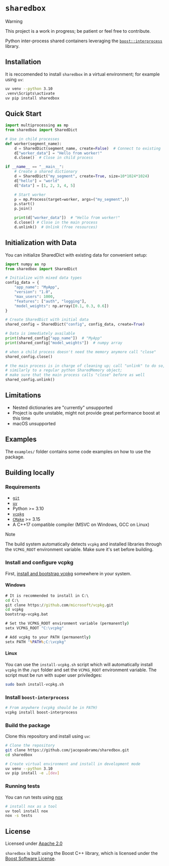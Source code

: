 # `sharedbox`

> [!WARNING]
> This project is a work in progress; be patient or feel free to contribute.

Python inter-process shared containers leveraging the [`boost::interprocess`](https://www.boost.org/doc/libs/latest/doc/html/interprocess.html) library.

## Installation

It is reccomended to install `sharedbox` in a virtual environment; for example using `uv`:

```sh
uv venv --python 3.10
.venv\Scripts\activate
uv pip install sharedbox
```

## Quick Start

```python
import multiprocessing as mp
from sharedbox import SharedDict

# Use in child processes
def worker(segment_name):
    d = SharedDict(segment_name, create=False)  # Connect to existing
    d["worker_data"] = "Hello from worker!"
    d.close()  # Close in child process

if __name__ == "__main__":
    # Create a shared dictionary
    d = SharedDict("my_segment", create=True, size=10*1024*1024)
    d["hello"] = "world"
    d["data"] = [1, 2, 3, 4, 5]

    # Start worker
    p = mp.Process(target=worker, args=("my_segment",))
    p.start()
    p.join()

    print(d["worker_data"])  # "Hello from worker!"
    d.close() # Close in the main process
    d.unlink()  # Unlink (free resources)
```

## Initialization with Data

You can initialize SharedDict with existing data for convenient setup:

```python
import numpy as np
from sharedbox import SharedDict

# Initialize with mixed data types
config_data = {
    "app_name": "MyApp",
    "version": "1.0",
    "max_users": 1000,
    "features": ["auth", "logging"],
    "model_weights": np.array([0.1, 0.3, 0.6])
}

# Create SharedDict with initial data
shared_config = SharedDict("config", config_data, create=True)

# Data is immediately available
print(shared_config["app_name"])  # "MyApp"
print(shared_config["model_weights"])  # numpy array

# when a child process doesn't need the memory anymore call "close"
shared_config.close()

# the main process is in charge of cleaning up; call "unlink" to do so,
# similarly to a regular python SharedMemory object;
# make sure that the main process calls "close" before as well
shared_config.unlink()
```

## Limitations

- Nested dictionaries are "currently" unsupported
- Project is quite unstable, might not provide great performance boost at this time
- macOS unsupported

## Examples

The `examples/` folder contains some code examples on how to use the package.

## Building locally

### Requirements

- [`git`](https://git-scm.com/downloads)
- [`uv`](https://docs.astral.sh/uv/getting-started/installation/)
- Python >= 3.10
- [`vcpkg`](https://vcpkg.io/en/)
- [`CMake`](https://cmake.org/download/) >= 3.15
- A C++17 compatible compiler (MSVC on Windows, GCC on Linux)

> [!NOTE]
> The build system automatically detects `vcpkg` and installed libraries through the `VCPKG_ROOT` environment variable.
> Make sure it's set before building.

### Install and configure vcpkg

First, [install and bootstrap vcpkg](https://learn.microsoft.com/en-us/vcpkg/get_started/get-started?pivots=shell-cmd) somewhere in your system.

#### Windows
```cmd
# It is recommended to install in C:\
cd C:\
git clone https://github.com/microsoft/vcpkg.git
cd vcpkg
bootstrap-vcpkg.bat

# Set the VCPKG_ROOT environment variable (permanently)
setx VCPKG_ROOT "C:\vcpkg"

# Add vcpkg to your PATH (permanently)
setx PATH "%PATH%;C:\vcpkg"
```

#### Linux
You can use the `install-vcpkg.sh` script which will
automatically install `vcpkg` in the `/opt` folder
and set the `VCPKG_ROOT` environment variable.
The script must be run with super user priviledges:

```bash
sudo bash install-vcpkg.sh
```

### Install `boost-interprocess`

```bash
# From anywhere (vcpkg should be in PATH)
vcpkg install boost-interprocess
```

### Build the package

Clone this repository and install using `uv`:

```bash
# Clone the repository
git clone https://github.com/jacopoabramo/sharedbox.git
cd sharedbox

# Create virtual environment and install in development mode
uv venv --python 3.10
uv pip install -e .[dev]
```

### Running tests

You can run tests using [nox](https://nox.thea.codes/en/stable/index.html)

```bash
# install nox as a tool
uv tool install nox
nox -s tests
```

## License

Licensed under [Apache 2.0](./LICENSE)

`sharedbox` is built using the Boost C++ library, which is licensed under the [Boost Software License](https://boost.org.cpp.al/LICENSE_1_0.txt).

